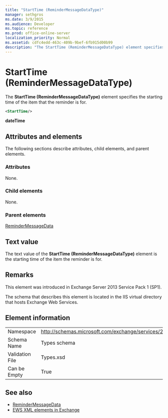 ```yaml
---
title: "StartTime (ReminderMessageDataType)"
manager: sethgros
ms.date: 3/9/2015
ms.audience: Developer
ms.topic: reference
ms.prod: office-online-server
localization_priority: Normal
ms.assetid: cdfc4edd-463c-409b-9bef-6fb915d00b99
description: "The StartTime (ReminderMessageDataType) element specifies the starting time of the item that the reminder is for."
---
```


# StartTime (ReminderMessageDataType)

The **StartTime (ReminderMessageDataType)** element specifies the starting time of the item that the reminder is for. 
  
```XML
<StartTime/>
```

**dateTime**

## Attributes and elements

The following sections describe attributes, child elements, and parent elements.
  
### Attributes

None.
  
### Child elements

None.
  
### Parent elements

[ReminderMessageData](remindermessagedata.md)
  
## Text value

The text value of the **StartTime (ReminderMessageDataType)** element is the starting time of the item the reminder is for. 
  
## Remarks

This element was introduced in Exchange Server 2013 Service Pack 1 (SP1).
  
The schema that describes this element is located in the IIS virtual directory that hosts Exchange Web Services.
  
## Element information

|||
|:-----|:-----|
|Namespace  <br/> |http://schemas.microsoft.com/exchange/services/2006/types  <br/> |
|Schema Name  <br/> |Types schema  <br/> |
|Validation File  <br/> |Types.xsd  <br/> |
|Can be Empty  <br/> |True  <br/> |
   
## See also

- [ReminderMessageData](remindermessagedata.md)
- [EWS XML elements in Exchange](ews-xml-elements-in-exchange.md)


